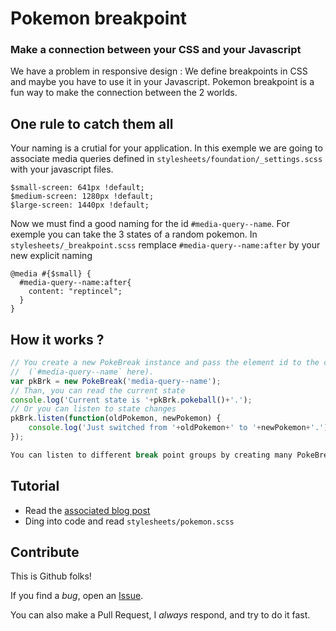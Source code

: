 # Pokemon breakpoint

### Make a connection between your CSS and your Javascript

We have a problem in responsive design : We define breakpoints in CSS and maybe you have to use it in your Javascript.
Pokemon breakpoint is a fun way to make the connection between the 2 worlds.

## One rule to catch them all
Your naming is a crutial for your application.
In this exemple we are going to associate media queries defined in `stylesheets/foundation/_settings.scss` with your javascript files.

    $small-screen: 641px !default;
    $medium-screen: 1280px !default;
    $large-screen: 1440px !default;

Now we must find a good naming for the id `#media-query--name`.
For exemple you can take the 3 states of a random pokemon.
In `stylesheets/_breakpoint.scss` remplace `#media-query--name:after` by your new explicit naming

    @media #{$small} {
      #media-query--name:after{
        content: "reptincel";
      }
    }

## How it works ?
```js
// You create a new PokeBreak instance and pass the element id to the constructor
//  (`#media-query--name` here).
var pkBrk = new PokeBreak('media-query--name');
// Than, you can read the current state
console.log('Current state is '+pkBrk.pokeball()+'.');
// Or you can listen to state changes
pkBrk.listen(function(oldPokemon, newPokemon) {
	console.log('Just switched from '+oldPokemon+' to '+newPokemon+'.');
});

You can listen to different break point groups by creating many PokeBreak instances.
```

## Tutorial

- Read the [associated blog post](http://blog.davidleuliette.com)
- Ding into code and read `stylesheets/pokemon.scss`

## Contribute

This is Github folks!

If you find a *bug*, open an [Issue](https://github.com/flexbox/pokemon-breakpoint/issues).

You can also make a Pull Request, I *always* respond, and try to do it fast.
